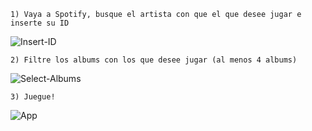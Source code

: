     1) Vaya a Spotify, busque el artista con que el que desee jugar e inserte su ID

![Insert-ID](https://user-images.githubusercontent.com/101211643/195449939-7328f39c-5688-4659-abed-9a095e836f94.png)

    2) Filtre los albums con los que desee jugar (al menos 4 albums)

![Select-Albums](https://user-images.githubusercontent.com/101211643/195449959-3b74dab4-8bd2-4cd8-81bb-b04d3d795793.png)

    3) Juegue!

![App](https://user-images.githubusercontent.com/101211643/195449972-170c907e-5a68-488e-a52b-9d9b7489aca2.png)
